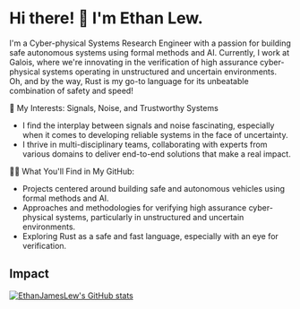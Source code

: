 # Hi there! 👋 I'm Ethan Lew.

I'm a Cyber-physical Systems Research Engineer with a passion for building safe autonomous systems using formal methods and AI. Currently, I work at Galois, where we're innovating in the verification of high assurance cyber-physical systems operating in unstructured and uncertain environments. Oh, and by the way, Rust is my go-to language for its unbeatable combination of safety and speed!

🔬 My Interests: Signals, Noise, and Trustworthy Systems

* I find the interplay between signals and noise fascinating, especially when it comes to developing reliable systems in the face of uncertainty.
* I thrive in multi-disciplinary teams, collaborating with experts from various domains to deliver end-to-end solutions that make a real impact.


👨‍💻 What You'll Find in My GitHub:

* Projects centered around building safe and autonomous vehicles using formal methods and AI.
* Approaches and methodologies for verifying high assurance cyber-physical systems, particularly in unstructured and uncertain environments.
* Exploring Rust as a safe and fast language, especially with an eye for verification.

## Impact

[![EthanJamesLew's GitHub stats](https://github-readme-stats-academic.vercel.app/api/academic?username=EthanJamesLew&hide_rank=true)](https://github.com/EthanJamesLew/github-readme-stats-academic)
